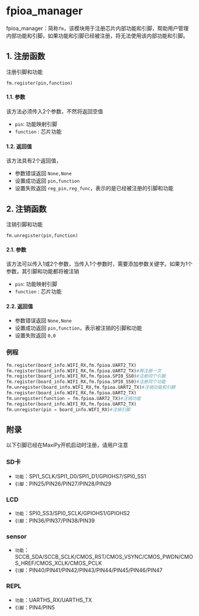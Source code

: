 fpioa_manager
===============
fpioa_manager：简称`fm`，该模块用于注册芯片内部功能和引脚，帮助用户管理内部功能和引脚，如果功能和引脚已经被注册，将无法使用该内部功能和引脚。

## 1. 注册函数

注册引脚和功能

```
fm.register(pin,function)
```
#### 1.1. 参数

该方法必须传入2个参数，不然将返回空值

* `pin`: 功能映射引脚
* `function` : 芯片功能

#### 1.2. 返回值

该方法具有2个返回值，
* 参数错误返回  `None,None`
* 设置成功返回  `pin,function`
* 设置失败返回  `reg_pin,reg_func`，表示的是已经被注册的引脚和功能

## 2. 注销函数

注销引脚和功能

```
fm.unregister(pin,function)
```
#### 2.1. 参数

该方法可以传入1或2个参数，当传入1个参数时，需要添加参数关键字。如果为1个参数，其引脚和功能都将被注销

* `pin`: 功能映射引脚
* `function` : 芯片功能

#### 2.2. 返回值

* 参数错误返回 `None,None`
* 设置成功返回 `pin,function`，表示被注销的引脚和功能
* 设置失败返回 `0,0`

### 例程 

```python
fm.register(board_info.WIFI_RX,fm.fpioa.UART2_TX)
fm.register(board_info.WIFI_RX,fm.fpioa.UART2_TX)#再注册一次
fm.register(board_info.WIFI_RX,fm.fpioa.SPI0_SS0)#注册同个引脚
fm.register(board_info.WIFI_RX,fm.fpioa.SPI0_SS0)#注册同个功能
fm.unregister(board_info.WIFI_RX,fm.fpioa.UART2_TX)#注销功能和引脚
fm.register(board_info.WIFI_RX,fm.fpioa.UART2_TX)
fm.unregister(function = fm.fpioa.UART2_TX)#注销功能
fm.register(board_info.WIFI_RX,fm.fpioa.UART2_TX)
fm.unregister(pin = board_info.WIFI_RX)#注销引脚
```

## 附录

以下引脚已经在MaxiPy开机启动时注册，请用户注意

### SD卡
* `功能`：SPI1_SCLK/SPI1_D0/SPI1_D1/GPIOHS7/SPI0_SS1
* `引脚`：PIN25/PIN26/PIN27/PIN28/PIN29

### LCD
* `功能`：SPI0_SS3/SPI0_SCLK/GPIOHS1/GPIOHS2
* `引脚`：PIN36/PIN37/PIN38/PIN39

### sensor
* `功能`：SCCB_SDA/SCCB_SCLK/CMOS_RST/CMOS_VSYNC/CMOS_PWDN/CMOS_HREF/CMOS_XCLK/CMOS_PCLK
* `引脚`：PIN40/PIN41/PIN42/PIN43/PIN44/PIN45/PIN46/PIN47

### REPL
* `功能`：UARTHS_RX/UARTHS_TX
* `引脚`：PIN4/PIN5